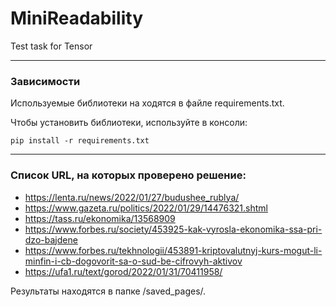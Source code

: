 # MiniReadability
Test task for Tensor


___
### Зависимости
Используемые библиотеки на ходятся в файле requirements.txt.

Чтобы установить библиотеки, используйте в консоли:
```console
pip install -r requirements.txt
```
___
### Список URL, на которых проверено решение:
* https://lenta.ru/news/2022/01/27/budushee_rublya/
* https://www.gazeta.ru/politics/2022/01/29/14476321.shtml
* https://tass.ru/ekonomika/13568909
* https://www.forbes.ru/society/453925-kak-vyrosla-ekonomika-ssa-pri-dzo-bajdene
* https://www.forbes.ru/tekhnologii/453891-kriptovalutnyj-kurs-mogut-li-minfin-i-cb-dogovorit-sa-o-sud-be-cifrovyh-aktivov
* https://ufa1.ru/text/gorod/2022/01/31/70411958/

Результаты находятся в папке /saved_pages/.